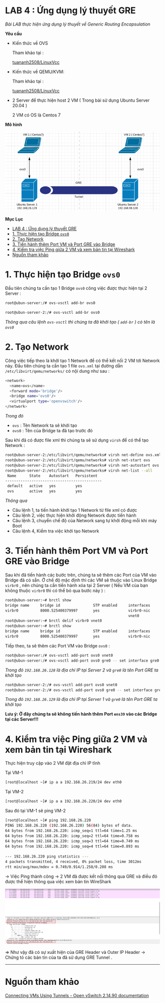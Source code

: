 # LAB 4 : Ứng dụng lý thuyết GRE

*Bài LAB thực hiện ứng dụng lý thuyết về Generic Routing Encapsulation* 

**Yêu cầu**

- Kiến thức về OVS

    Tham khảo tại :

    [tuananh2508/LinuxVcc](https://github.com/tuananh2508/LinuxVcc/blob/master/Virtualization/OVS(OpenVSwitch)/OPENVSWITCH/Ly-thuyet-OVS.md)

- Kiến thức về QEMU/KVM:

    Tham khảo tại :

    [tuananh2508/LinuxVcc](https://github.com/tuananh2508/LinuxVcc/blob/master/Virtualization/QEMU&KVM/KVM%26QEMU.md)

- 2 Server để thực hiện host 2 VM ( Trong bài sử dụng Ubuntu Server 20.04 )

    2 VM có OS là Centos 7

**Mô hình**

![LAB-GRE/Untitled.png](LAB-GRE/Untitled.png)

**Mục Lục**
- [LAB 4 : Ứng dụng lý thuyết GRE](#lab-4--ứng-dụng-lý-thuyết-gre)
- [1. Thực hiện tạo Bridge `ovs0`](#1-thực-hiện-tạo-bridge-ovs0)
- [2. Tạo Network](#2-tạo-network)
- [3. Tiến hành thêm Port VM và Port GRE vào Bridge](#3-tiến-hành-thêm-port-vm-và-port-gre-vào-bridge)
- [4. Kiểm tra việc Ping giữa 2 VM và xem bản tin tại Wireshark](#4-kiểm-tra-việc-ping-giữa-2-vm-và-xem-bản-tin-tại-wireshark)
- [Nguồn tham khảo](#nguồn-tham-khảo)

# 1. Thực hiện tạo Bridge `ovs0`

Đầu tiên chúng ta cần tạo 1 Bridge `ovs0`  công việc được thực hiện tại 2 Server :

```bash
root@ubun-server:/# ovs-vsctl add-br ovs0
```

```bash
root@ubun-server-2:/# ovs-vsctl add-br ovs0
```

*Thông qua câu lệnh `ovs-vsctl` thì chúng ta đã khởi tạo ( `add-br` ) có tên là `ovs0`*

# 2. Tạo Network

Công việc tiếp theo là khởi tạo 1 Network để có thể kết nối 2 VM tới Network này. Đầu tiên chúng ta cần tạo 1 file `ovs.xml` tại đường dẫn `/etc/libvirt/qemu/networks/` có nội dung như sau :

```bash
<network>
  <name>ovs</name>
  <forward mode='bridge'/>
  <bridge name='ovs0'/>
  <virtualport type='openvswitch'/>
</network>
```

*Trong đó*

- `ovs` : Tên Network ta sẽ khởi tạo
- `ovs0` : Tên của Bridge ta đã tạo trước đó

Sau khi đã có được file xml thì chúng ta sẽ sử dụng `virsh` để có thể tạo Network :

```bash
root@ubun-server-2:/etc/libvirt/qemu/networks# virsh net-define ovs.xml
root@ubun-server-2:/etc/libvirt/qemu/networks# virsh net-start ovs
root@ubun-server-2:/etc/libvirt/qemu/networks# virsh net-autostart ovs
root@ubun-server-2:/etc/libvirt/qemu/networks# virsh net-list --all
 Name      State    Autostart   Persistent
--------------------------------------------
 default   active   yes         yes
 ovs       active   yes         yes
```

*Thông qua*

- Câu lệnh 1, ta tiến hành khởi tạo 1 Network từ file xml có được
- Câu lệnh 2, việc thực hiện khởi động Network được tiến hành
- Câu lệnh 3, chuyển chế độ của Network sang tự khởi động mỗi khi máy Boot
- Câu lệnh 4, Kiểm tra việc khởi tạo Network

# 3. Tiến hành thêm Port VM và Port GRE vào Bridge

Sau khi đã tiến hành các bước trên, chúng ta sẽ thêm các Port của VM vào Bridge đã có sẵn. Ở chế độ mặc định thì các VM sẽ thuộc vào Linux Bridge `virbr0` , nên chúng ta cần tiến hành xóa tại 2 Server ( Nếu VM của bạn không thuộc `virbr0` thì có thể bỏ qua bước này ) :

```bash
root@ubun-server:~# brctl show
bridge name     bridge id               STP enabled     interfaces
virbr0          8000.525400379997       yes             virbr0-nic
                                                        vnet0
root@ubun-server:~# brctl delif virbr0 vnet0
root@ubun-server:~# brctl show
bridge name     bridge id               STP enabled     interfaces
virbr0          8000.525400379997       yes             virbr0-nic
```

Tiếp theo, ta sẽ thêm các Port VM vào Bridge `ovs0` :

```bash
root@ubun-server:/# ovs-vsctl add-port ovs0 vnet0
root@ubun-server:/# ovs-vsctl add-port ovs0 gre0 -- set interface gre0 type=gre options:remote_ip=192.168.26.128
```

*Trong đó `192.168.26.128` là địa chỉ IP tại Server 2 và `gre0` là tên Port GRE ta khởi tạo*

```bash
root@ubun-server-2:/# ovs-vsctl add-port ovs0 vnet0
root@ubun-server-2:/# ovs-vsctl add-port ovs0 gre0 -- set interface gre0 type=gre options:remote_ip=192.168.26.129
```

*Trong đó `192.168.26.129` là địa chỉ IP tại Server 1 và `gre0` là tên Port GRE ta khởi tạo*

**Lưu ý: Ở đây chúng ta sẽ không tiến hành thêm Port `ens39` vào các Bridge tại các Server!!!**

# 4. Kiểm tra việc Ping giữa 2 VM và xem bản tin tại Wireshark

Thực hiện truy cập vào 2 VM đặt địa chỉ IP tĩnh

Tại VM-1

```bash
[root@localhost ~]# ip a a 192.168.26.219/24 dev eth0
```

Tại VM-2

```bash
[root@localhost ~]# ip a a 192.168.26.220/24 dev eth0
```

Sau đó tại VM-1 sẽ ping VM-2

```bash
[root@localhost ~]# ping 192.168.26.220
PING 192.168.26.220 (192.168.26.220) 56(84) bytes of data.
64 bytes from 192.168.26.220: icmp_seq=1 ttl=64 time=1.25 ms
64 bytes from 192.168.26.220: icmp_seq=2 ttl=64 time=0.758 ms
64 bytes from 192.168.26.220: icmp_seq=3 ttl=64 time=0.749 ms
64 bytes from 192.168.26.220: icmp_seq=4 ttl=64 time=0.893 ms

--- 192.168.26.220 ping statistics ---
4 packets transmitted, 4 received, 0% packet loss, time 3012ms
rtt min/avg/max/mdev = 0.749/0.914/1.258/0.208 ms
```

→ Việc Ping thành công → 2 VM đã được kết nối thông qua GRE và điều đó được thể hiện thông qua việc xem bản tin WireShark

![LAB-GRE/Untitled%201.png](LAB-GRE/Untitled%201.png)

⇒ Như vậy đã có sự xuất hiện của GRE Header và Outer IP Header → Chứng tỏ các bản tin của ta đã sử dụng GRE Tunnel .

---

# Nguồn tham khảo

[Connecting VMs Using Tunnels - Open vSwitch 2.14.90 documentation](https://docs.openvswitch.org/en/latest/howto/tunneling/)